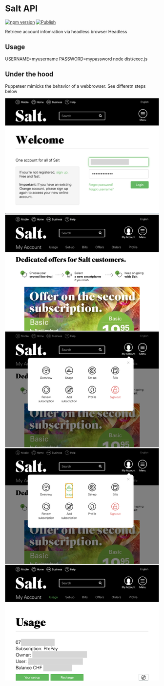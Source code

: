 # Salt API

[![npm version](https://img.shields.io/npm/v/salt-headless.svg)](https://www.npmjs.com/package/salt-headless)
[![Publish](https://github.com/Nexysweb/salt-headless/actions/workflows/publish.yml/badge.svg)](https://github.com/Nexysweb/salt-headless/actions/workflows/publish.yml)

Retrieve account infomration via headless browser Headless

## Usage

USERNAME=myusername PASSWORD=mypassword node dist/exec.js

## Under the hood

Puppeteer mimicks the behavior of a webbrowser. See differetn steps below

![](./assets-readme/t0.png)
![](./assets-readme/t1.png)
![](./assets-readme/t2.png)
![](./assets-readme/t3.png)
![](./assets-readme/t4.png)
